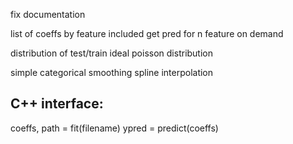 fix documentation

list of coeffs by feature included
get pred for n feature on demand

distribution of test/train
ideal poisson distribution

simple categorical smoothing
spline interpolation

C++ interface:
--------------

coeffs, path = fit(filename)
ypred = predict(coeffs)

